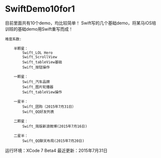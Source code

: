 # SwiftDemo10for1


目前里面共有10个demo，均比较简单！
Swift写的几个基础demo，将某马iOS培训班的基础demo用Swift重写而成！



	难度系数:

		半颗星：
			Swift_LOL Hero
			Swift_ScrollView
			Swift_tableView基础
			Swift_按钮操作

		一颗星：
			Swift_汽车品牌
			Swift_图片轮播器
			Swift_tableView操作

		一星半：
			Swift_团购（2015年7月31日）
			Swift_QQ好友列表
	
		二颗星：
			Swift_简版新浪微博(2015年7月16日)
		
		二星半：
			Swift_QQ聊天布局(2015年7月20日)

运行环境：XCode 7 Beta4
最近更新：2015年7月31日
